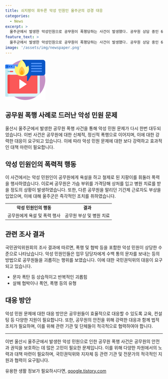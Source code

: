 ```yaml
---
title: 쇠지팡이 휘두른 악성 민원인 울주군의 강경 대응
categories:
  - News
excerpt: >
  울주군에서 발생한 악성민원으로 공무원이 폭행당하는 사건이 발생했다. 공무원 상담 중인 60대 A씨가 욕설과 폭력을 일으켜 B씨를 가슴에 상처를 입힌 후 온산파출소에 신고되었으며, 울주군은 A씨를 특수공무집행방해치상죄로 고발했다. 국민권익위원회 조사에 따르면 악성 민원인이 상당히 많아 공무원들의 안전을 위협하고 있으며, 이에 관련 부서는 효율적으로 대응할 수 있도록 다양한 지원을 약속했다.
feature_text: >
  울주군에서 발생한 악성민원으로 공무원이 폭행당하는 사건이 발생했다. 공무원 상담 중인 60대 A씨가 욕설과 폭력을 일으켜 B씨를 가슴에 상처를 입힌 후 온산파출소에 신고되었으며, 울주군은 A씨를 특수공무집행방해치상죄로 고발했다. 국민권익위원회 조사에 따르면 악성 민원인이 상당히 많아 공무원들의 안전을 위협하고 있으며, 이에 관련 부서는 효율적으로 대응할 수 있도록 다양한 지원을 약속했다.
image: '/assets/img/newspaper.png'
---
```


<p><img src="/assets/img/news.png" alt="rentncar 속보" /></p>

<h2 data-ke-size="size26">공무원 폭행 사례로 드러난 악성 민원 문제</h2>

<p data-ke-size="size16">울산시 울주군에서 발생한 공무원 폭행 사건을 통해 악성 민원 문제가 다시 한번 대두되었습니다. 이번 사건은 공무원에 대한 신체적, 정신적 폭행으로 이어지며, 이에 대한 강력한 대응이 요구되고 있습니다. 이에 따라 악성 민원 문제에 대한 보다 강력하고 효과적인 대책 마련이 필요합니다.</p>

<h2 data-ke-size="size26">악성 민원인의 폭력적 행동</h2>

<p data-ke-size="size16">이 사건에서는 악성 민원인이 공무원에게 욕설을 하고 철제로 된 지팡이를 휘둘러 폭력을 행사하였습니다. 이로써 공무원은 가슴 부위를 가격당해 상처를 입고 병원 치료를 받을 정도의 상황이 발생하였습니다. 또한, 다른 공무원을 말리던 기간제 근로자도 부상을 입었으며, 이에 대해 울주군은 즉각적인 조치를 취하였습니다.</p>

<table>
    <tr>
        <td style="text-align: center; height: 17px;"><b>악성 민원인의 행동</b></td>
        <td style="text-align: center; height: 17px;"><b>결과</b></td>
    </tr>
    <tr>
        <td style="text-align: center; height: 17px;">공무원에게 욕설 및 폭력 행사</td>
        <td style="text-align: center; height: 17px;">공무원 부상 및 병원 치료</td>
    </tr>
</table>

<h2 data-ke-size="size26">관련 조사 결과</h2>

<p data-ke-size="size16">국민권익위원회의 조사 결과에 따르면, 폭행 및 협박 등을 포함한 악성 민원이 상당한 수준으로 나타났습니다. 악성 민원인들은 업무 담당자에게 수백 통의 문자를 보내는 등의 방법으로 공무원들을 괴롭히는 행위를 보였습니다. 이에 대한 국민권익위의 대응이 요구되고 있습니다.</p>

<ul>
    <li>문자 폭탄 등 상습적이고 반복적인 괴롭힘</li>
    <li>살해 협박이나 폭언, 폭행 등의 유형</li>
</ul>

<h2 data-ke-size="size26">대응 방안</h2>

<p data-ke-size="size16">악성 민원 문제에 대한 대응 방안은 공무원들이 효율적으로 대응할 수 있도록 교육, 컨설팅 등 다양한 지원이 필요합니다. 또한, 공무원의 안전을 위해 강력한 대응과 함께 법적 조치가 필요하며, 이를 위해 관련 기관 및 단체들이 적극적으로 협력하여야 합니다.</p>

<hr>

<p data-ke-size="size16">이번 울산시 울주군에서 발생한 악성 민원으로 인한 공무원 폭행 사건은 공무원의 안전과 권익을 보호하는 데 많은 고민이 필요한 문제입니다. 이를 위해 다양한 차원에서의 노력과 대책 마련이 필요하며, 국민권익위와 지자체 등 관련 기관 및 전문가의 적극적인 지원과 협력이 요구됩니다.</p>
유용한 생활 정보가 필요하시다면, <a href="https://qoogle.tistory.com" rel="dofollow">qoogle.tistory.com</a>


